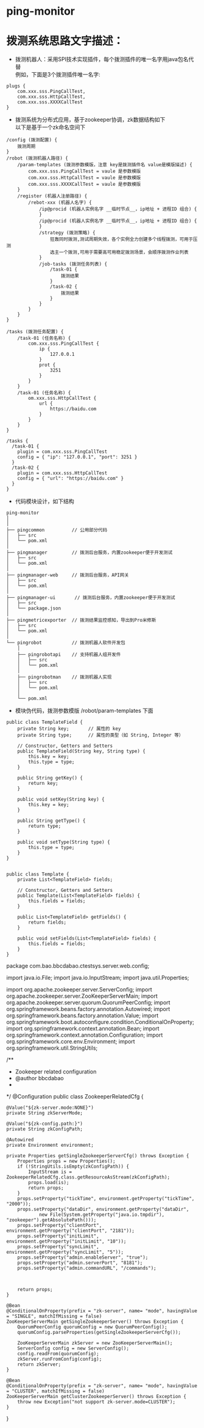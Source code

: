 # ping-monitor

# 拨测系统思路文字描述：

- 拨测机器人：采用SPI技术实现插件，每个拨测插件的唯一名字用java包名代替  
例如，下面是3个拨测插件唯一名字:  
```
plugs {
	com.xxx.sss.PingCallTest,
	com.xxx.sss.HttpCallTest,
	com.xxx.sss.XXXXCallTest
}
```
- 拨测系统为分布式应用，基于zookeeper协调，zk数据结构如下  
以下是基于一个zk命名空间下
```
/config (拨测配置) {
	拨测周期
}
/robot (拨测机器人路径) {
	/param-templates (拨测参数模版，注意 key是拨测插件名 value是模版描述) {
		com.xxx.sss.PingCallTest = vaule 是参数模版
		com.xxx.sss.HttpCallTest = vaule 是参数模版
		com.xxx.sss.XXXXCallTest = vaule 是参数模版
	}
	/register (机器人注册路径) {
		/rebot-xxx (机器人名字) {
			/ip@procid (机器人实例名字 __临时节点__，ip地址 + 进程ID 组合) {
			}
			/ip@procid (机器人实例名字 __临时节点__，ip地址 + 进程ID 组合) {
			}
			/strategy (拨测策略) {
				狂轰同时拨测,测试周期失效，各个实例全力创建多个线程拨测，可用于压测
				选主一个拨测,可用于需要高可用稳定拨测场景，会顺序拨测作业列表
			}
			/job-tasks (拨测任务列表) {
				/task-01 {
					拨测结果
				}
				/task-02 {
					拨测结果
				}
			}
		}
	}
}

/tasks (拨测任务配置) {
	/task-01 (任务名称) {
		com.xxx.sss.PingCallTest {
			ip {
				127.0.0.1
			}
			prot {
				3251
			}
		}
	}
	/task-01 (任务名称) {
		om.xxx.sss.HttpCallTest {
			url {
				https://baidu.com
			}
		}
	}
}

/tasks {
  /task-01 {
    plugin = com.xxx.sss.PingCallTest
    config = { "ip": "127.0.0.1", "port": 3251 }
  }
  /task-02 {
    plugin = com.xxx.sss.HttpCallTest
    config = { "url": "https://baidu.com" }
  }
}

```

- 代码模块设计，如下结构  
```
ping-monitor
│ 
│    
├── pingcommon          // 公用部分代码
│   ├── src
│   └── pom.xml
│ 
├── pingmanager         // 拨测后台服务，内置zookeeper便于开发测试
│   ├── src
│   └── pom.xml
│ 
├── pingmanager-web     // 拨测后台服务，API网关
│   ├── src
│   └── pom.xml
│ 
├── pingmanager-ui       // 拨测后台服务，内置zookeeper便于开发测试
│   ├── src
│   └── package.json
│ 
├── pingmetricexporter  // 拨测结果监控感知，导出到Pro米修斯
│   ├── src
│   └── pom.xml
│
└── pingrobot           // 拨测机器人软件开发包
    │ 
    ├── pingrobotapi    // 支持机器人组开发件
    │   ├── src 
    │   └── pom.xml
    │ 
    ├── pingrobotman    // 拨测机器人实现
    │   ├── src 
    │   └── pom.xml
    │ 
    └── pom.xml
```

- 模块伪代码，拨测参数模版 /robot/param-templates 下面  
```
public class TemplateField {
    private String key;       // 属性的 key
    private String type;      // 属性的类型（如 String, Integer 等）

    // Constructor, Getters and Setters
    public TemplateField(String key, String type) {
        this.key = key;
        this.type = type;
    }

    public String getKey() {
        return key;
    }

    public void setKey(String key) {
        this.key = key;
    }

    public String getType() {
        return type;
    }

    public void setType(String type) {
        this.type = type;
    }
}


public class Template {
    private List<TemplateField> fields;

    // Constructor, Getters and Setters
    public Template(List<TemplateField> fields) {
        this.fields = fields;
    }

    public List<TemplateField> getFields() {
        return fields;
    }

    public void setFields(List<TemplateField> fields) {
        this.fields = fields;
    }
}
```
package com.bao.bbcdabao.ctestsys.server.web.config;

import java.io.File;
import java.io.InputStream;
import java.util.Properties;

import org.apache.zookeeper.server.ServerConfig;
import org.apache.zookeeper.server.ZooKeeperServerMain;
import org.apache.zookeeper.server.quorum.QuorumPeerConfig;
import org.springframework.beans.factory.annotation.Autowired;
import org.springframework.beans.factory.annotation.Value;
import org.springframework.boot.autoconfigure.condition.ConditionalOnProperty;
import org.springframework.context.annotation.Bean;
import org.springframework.context.annotation.Configuration;
import org.springframework.core.env.Environment;
import org.springframework.util.StringUtils;

/**
 * Zookeeper related configuration
 * @author bbcdabao
 *
 */
@Configuration
public class ZookeeperRelatedCfg {

	@Value("${zk-server.mode:NONE}")
	private String zkServerMode;

	@Value("${zk-config.path:}")
	private String zkConfigPath;

    @Autowired
    private Environment environment;

	private Properties getSingleZookeeperServerCfg() throws Exception {
		Properties props = new Properties();
		if (!StringUtils.isEmpty(zkConfigPath)) {
			InputStream is = ZookeeperRelatedCfg.class.getResourceAsStream(zkConfigPath);
			props.load(is);
			return props;
		}
		props.setProperty("tickTime", environment.getProperty("tickTime", "2000"));
		props.setProperty("dataDir", environment.getProperty("dataDir", 
				new File(System.getProperty("java.io.tmpdir"), "zookeeper").getAbsolutePath()));
		props.setProperty("clientPort", environment.getProperty("clientPort", "2181"));
		props.setProperty("initLimit", environment.getProperty("initLimit", "10"));
		props.setProperty("syncLimit", environment.getProperty("syncLimit", "5"));
		props.setProperty("admin.enableServer", "true");
		props.setProperty("admin.serverPort", "8181");
		props.setProperty("admin.commandURL", "/commands");
		
		
		
		return props;
	}

    @Bean
    @ConditionalOnProperty(prefix = "zk-server", name= "mode", havingValue = "SINGLE", matchIfMissing = false)
    ZooKeeperServerMain getSingleZookeeperServer() throws Exception {
        QuorumPeerConfig quorumConfig = new QuorumPeerConfig();
        quorumConfig.parseProperties(getSingleZookeeperServerCfg());
 
        ZooKeeperServerMain zkServer = new ZooKeeperServerMain();
        ServerConfig config = new ServerConfig();
        config.readFrom(quorumConfig);
        zkServer.runFromConfig(config);
    	return zkServer;
    }

    @Bean
    @ConditionalOnProperty(prefix = "zk-server", name= "mode", havingValue = "CLUSTER", matchIfMissing = false)
    ZooKeeperServerMain getClusterZookeeperServer() throws Exception {
    	throw new Exception("not support zk-server.mode=CLUSTER");
    }
}
